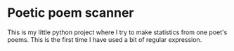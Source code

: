 # Poetic poem scanner
This is my little python project where I try to make statistics from one poet's poems.
This is the first time I have used a bit of regular expression.
